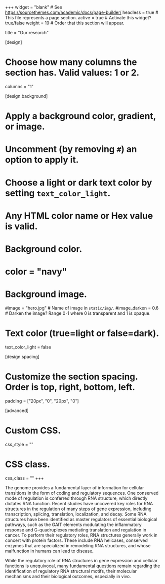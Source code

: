 +++
widget = "blank"  # See https://sourcethemes.com/academic/docs/page-builder/
headless = true  # This file represents a page section.
active = true  # Activate this widget? true/false
weight = 10  # Order that this section will appear.

title = "Our research"


[design]
  # Choose how many columns the section has. Valid values: 1 or 2.
  columns = "1"

[design.background]
  # Apply a background color, gradient, or image.
  #   Uncomment (by removing `#`) an option to apply it.
  #   Choose a light or dark text color by setting `text_color_light`.
  #   Any HTML color name or Hex value is valid.

  # Background color.
  # color = "navy"

  # Background image.
  #image = "hero.jpg"  # Name of image in `static/img/`.
  #image_darken = 0.6  # Darken the image? Range 0-1 where 0 is transparent and 1 is opaque.

  # Text color (true=light or false=dark).
  text_color_light = false

[design.spacing]
  # Customize the section spacing. Order is top, right, bottom, left.
  padding = ["20px", "0", "20px", "0"]

[advanced]
 # Custom CSS.
 css_style = ""

 # CSS class.
 css_class = ""
+++

The genome provides a fundamental layer of information for cellular transitions in the form of coding and regulatory sequences. One conserved mode of regulation is conferred through RNA structure, which directly dictates RNA function. Recent studies have uncovered key roles for RNA structures in the regulation of many steps of gene expression, including transcription, splicing, translation, localization, and decay. Some RNA structures have been identified as master regulators of essential biological pathways, such as the GAIT elements modulating the inflammatory response and G-quadruplexes mediating translation and regulation in cancer. To perform their regulatory roles, RNA structures generally work in concert with protein factors. These include RNA helicases, conserved enzymes that are specialized in remodeling RNA structures, and whose malfunction in humans can lead to disease.

While the regulatory role of RNA structures in gene expression and cellular functions is unequivocal, many fundamental questions remain regarding the identification of regulatory RNA structural motifs, their molecular mechanisms and their biological outcomes, especially in vivo.


<!--
During Jean-Denis’ postdoctoral studies, he used molecular, cellular and RNA biology to study a fundamental process in all animals, the maternal-to-zygotic transition, where post-transcriptional regulation orchestrates a profound change in the embryonic transcriptional landscape (Fig MZT (see Figures folder)). Here, he asked two central questions: what are the RNA structures formed during early embryogenesis and how do they interact with cellular factors to control gene expression during development?

To address these questions, he developed innovative genome-wide in vivo RNA probing techniques to gain structural information on the zebrafish transcriptome during embryogenesis. In addition, he performed high throughput approaches to measure mRNA abundance and translation genome-wide in vivo. By integrating this information, he generated a global interaction map between RNA structure, mRNA stability and translation during early embryogenesis (Beaudoin JD*, Novoa EM* et al. Nat. Struct. Mol. Biol. 2018).

These results provide three major insights. First, contrary to the current dogma, I found that untranslated mRNAs are more structured in vivo compared to in vitro. Second, globally, translation guides mRNA structures rather than structure guiding translation. Third, RNA structures remodeled in 3’-UTRs are enriched for regulatory activity during development.

These findings have generated three main questions that will be the foundation of the research program in the Beaudoin lab: What are the cellular factors shaping RNA folding and activity in vivo (Area 1)? What are the cis-regulatory elements controlling translation during embryogenesis (Area 2)? What are the molecular mechanisms by which RNA helicases modify RNA structures to regulate gene expression during vertebrate development (Area 3)?
-->
